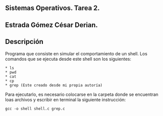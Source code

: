 ## Sistemas Operativos. Tarea 2.
## Estrada Gómez César Derian.

## Descripción
Programa que consiste en simular el comportamiento de un shell.
Los comandos que se ejecuta desde este shell son los siguientes:

	* ls
	* pwd
	* cat
	* cp
	* grep (Este creado desde mi propia autoría)

Para ejecutarlo, es necesario colocarse en la carpeta donde se encuentran
loas archivos y escribir en terminal la siguiente instrucción:
	
	gcc -o shell shell.c grep.c